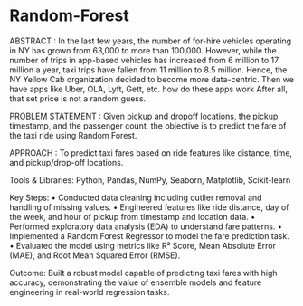 # Random-Forest

ABSTRACT : In the last few years, the number of for-hire vehicles operating in NY has grown from 63,000 to more than 100,000. However, while the number of trips in app-based vehicles has increased from 6 million to 17 million a year, taxi trips have fallen from 11 million to 8.5 million. Hence, the NY Yellow Cab organization decided to become more data-centric. Then we have apps like Uber, OLA, Lyft, Gett, etc. how do these apps work After all, that set price is not a random guess.

PROBLEM STATEMENT : Given pickup and dropoff locations, the pickup timestamp, and the passenger count, the objective is to predict the fare of the taxi ride using Random Forest.


APPROACH : To predict taxi fares based on ride features like distance, time, and pickup/drop-off locations.


Tools & Libraries: Python, Pandas, NumPy, Seaborn, Matplotlib, Scikit-learn


Key Steps:
	•	Conducted data cleaning including outlier removal and handling of missing values.
	•	Engineered features like ride distance, day of the week, and hour of pickup from timestamp and location data.
	•	Performed exploratory data analysis (EDA) to understand fare patterns.
	•	Implemented a Random Forest Regressor to model the fare prediction task.
	•	Evaluated the model using metrics like R² Score, Mean Absolute Error (MAE), and Root Mean Squared Error (RMSE).

 
Outcome: Built a robust model capable of predicting taxi fares with high accuracy, demonstrating the value of ensemble models and feature engineering in real-world regression tasks.
